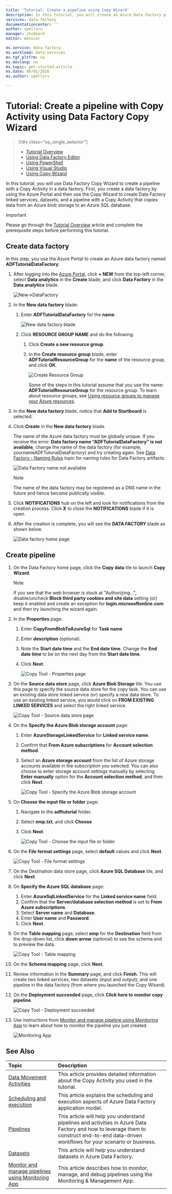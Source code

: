 ```yaml
---
title: 'Tutorial: Create a pipeline using Copy Wizard'
description: In this tutorial, you will create an Azure Data Factory pipeline with a Copy Activity by using the Copy Wizard supported by Data Factory
services: data-factory
documentationcenter: ''
author: spelluru
manager: jhubbard
editor: monicar

ms.service: data-factory
ms.workload: data-services
ms.tgt_pltfrm: na
ms.devlang: na
ms.topic: get-started-article
ms.date: 08/01/2016
ms.author: spelluru

---
```

# Tutorial: Create a pipeline with Copy Activity using Data Factory Copy Wizard
> [!div class="op_single_selector"]
> * [Tutorial Overview](data-factory-copy-data-from-azure-blob-storage-to-sql-database.md)
> * [Using Data Factory Editor](data-factory-copy-activity-tutorial-using-azure-portal.md)
> * [Using PowerShell](data-factory-copy-activity-tutorial-using-powershell.md)
> * [Using Visual Studio](data-factory-copy-activity-tutorial-using-visual-studio.md)
> * [Using Copy Wizard](data-factory-copy-data-wizard-tutorial.md)
> 
> 

In this tutorial, you will use Data Factory Copy Wizard to create a pipeline with a Copy Activity in a data factory. First, you create a data factory by using the Azure Portal and then use the Copy Wizard to create Data Factory linked services, datasets, and a pipeline with a Copy Activity that copies data from an Azure blob storage to an Azure SQL database.

> [!IMPORTANT]
> Please go through the [Tutorial Overview](data-factory-copy-data-from-azure-blob-storage-to-sql-database.md) article and complete the prerequisite steps before performing this tutorial.
> 
> 

## Create data factory
In this step, you use the Azure Portal to create an Azure data factory named **ADFTutorialDataFactory**.

1. After logging into the [Azure Portal](https://portal.azure.com), click **+ NEW** from the top-left corner, select **Data analytics** in the **Create** blade, and click **Data Factory** in the **Data analytics** blade. 
   
   ![New->DataFactory](./media/data-factory-copy-data-wizard-tutorial/new-data-factory-menu.png)
2. In the **New data factory** blade:
   
   1. Enter **ADFTutorialDataFactory** for the **name**. 
      
         ![New data factory blade](./media/data-factory-copy-data-wizard-tutorial/getstarted-new-data-factory.png)
   2. Click **RESOURCE GROUP NAME** and do the following:
      
      1. Click **Create a new resource group**.
      2. In the **Create resource group** blade, enter **ADFTutorialResourceGroup** for the **name** of the resource group, and click **OK**. 
         
          ![Create Resource Group](./media/data-factory-copy-data-wizard-tutorial/create-new-resource-group.png)
         
         Some of the steps in this tutorial assume that you use the name: **ADFTutorialResourceGroup** for the resource group. To learn about resource groups, see [Using resource groups to manage your Azure resources](../resource-group-overview.md).  
3. In the **New data factory** blade, notice that **Add to Startboard** is selected.
4. Click **Create** in the **New data factory** blade.
   
    The name of the Azure data factory must be globally unique. If you receive the error: **Data factory name “ADFTutorialDataFactory” is not available**, change the name of the data factory (for example, yournameADFTutorialDataFactory) and try creating again. See [Data Factory - Naming Rules](data-factory-naming-rules.md) topic for naming rules for Data Factory artifacts.  
   
    ![Data Factory name not available](./media/data-factory-copy-data-wizard-tutorial/getstarted-data-factory-not-available.png)
   
   > [!NOTE]
   > The name of the data factory may be registered as a DNS name in the future and hence become publically visible.  
   > 
5. Click **NOTIFICATIONS** hub on the left and look for notifications from the creation process. Click **X** to close the **NOTIFICATIONS** blade if it is open. 
6. After the creation is complete, you will see the **DATA FACTORY** blade as shown below.
   
   ![Data factory home page](./media/data-factory-copy-data-wizard-tutorial/getstarted-data-factory-home-page.png)

## Create pipeline
1. On the Data Factory home page, click the **Copy data** tile to launch **Copy Wizard**. 
   
   > [!NOTE]
   > If you see that the web browser is stuck at "Authorizing...", disable/uncheck **Block third party cookies and site data** setting (or) keep it enabled and create an exception for **login.microsoftonline.com** and then try launching the wizard again.
2. In the **Properties** page:
   
   1. Enter **CopyFromBlobToAzureSql** for **Task name**
   2. Enter **description** (optional).
   3. Note the **Start date time** and the **End date time**. Change the **End date time** to be on the next day from the **Start date time**. 
   4. Click **Next**.  
      
      ![Copy Tool - Properties page](./media/data-factory-copy-data-wizard-tutorial/copy-tool-properties-page.png) 
3. On the **Source data store** page, click **Azure Blob Storage** tile. You use this page to specify the source data store for the copy task. You can use an existing data store linked service (or) specify a new data store. To use an existing linked service, you would click on **FROM EXISTING LINKED SERVICES** and select the right linked service. 
   
    ![Copy Tool - Source data store page](./media/data-factory-copy-data-wizard-tutorial/copy-tool-source-data-store-page.png)
4. On the **Specify the Azure Blob storage account** page:
   
   1. Enter **AzureStorageLinkedService** for **Linked service name**.
   2. Confirm that **From Azure subscriptions** for **Account selection method**. 
   3. Select an **Azure storage account** from the list of Azure storage accounts available in the subscription you selected. You can also choose to enter storage account settings manually by selecting **Enter manually** option for the **Account selection method**, and then click **Next**. 
      
      ![Copy Tool - Specify the Azure Blob storage account](./media/data-factory-copy-data-wizard-tutorial/copy-tool-specify-azure-blob-storage-account.png)
5. On **Choose the input file or folder** page:
   
   1. Navigate to the **adftutorial** folder.
   2. Select **emp.txt**, and click **Choose**
   3. Click **Next**. 
      
      ![Copy Tool - Choose the input file or folder](./media/data-factory-copy-data-wizard-tutorial/copy-tool-choose-input-file-or-folder.png)
6. On the **File format settings** page, select **default** values and click **Next**.
   
    ![Copy Tool - File format settings](./media/data-factory-copy-data-wizard-tutorial/copy-tool-file-format-settings.png)  
7. On the Destination data store page, click **Azure SQL Database** tile, and click **Next**.
8. On **Specify the Azure SQL database** page:
   1. Enter **AzureSqlLinkedService** for the **Linked service name** field. 
   2. Confirm that the **Server/database selection method** is set to **From Azure subscriptions**.
   3. Select **Server name** and **Database**.
   4. Enter **User name** and **Password**.
   5. Click **Next**.  
9. On the **Table mapping** page, select **emp** for the **Destination** field from the drop-down list, click **down arrow** (optional) to see the schema and to preview the data.
   
    ![Copy Tool - Table mapping](./media/data-factory-copy-data-wizard-tutorial/copy-tool-table-mapping-page.png) 
10. On the **Schema mapping** page, click **Next**.
11. Review information in the **Summary** page, and click **Finish**. This will create two linked services, two datasets (input and output), and one pipeline in the data factory (from where you launched the Copy Wizard). 
12. On the **Deployment succeeded** page, click **Click here to monitor copy pipeline**.
    
    ![Copy Tool - Deployment succeeded](./media/data-factory-copy-data-wizard-tutorial/copy-tool-deployment-succeeded.png)  
13. Use instructions from [Monitor and manage pipeline using Monitoring App](data-factory-monitor-manage-app.md) to learn about how to monitor the pipeline you just created.
    
    ![Monitoring App](./media/data-factory-copy-data-wizard-tutorial/monitoring-app.png) 

## See Also
| Topic | Description |
|:--- |:--- |
| [Data Movement Activities](data-factory-data-movement-activities.md) |This article provides detailed information about the Copy Activity you used in the tutorial. |
| [Scheduling and execution](data-factory-scheduling-and-execution.md) |This article explains the scheduling and execution aspects of Azure Data Factory application model. |
| [Pipelines](data-factory-create-pipelines.md) |This article will help you understand pipelines and activities in Azure Data Factory and how to leverage them to construct end-to-end data-driven workflows for your scenario or business. |
| [Datasets](data-factory-create-datasets.md) |This article will help you understand datasets in Azure Data Factory. |
| [Monitor and manage pipelines using Monitoring App](data-factory-monitor-manage-app.md) |This article describes how to monitor, manage, and debug pipelines using the Monitoring & Management App.  |

